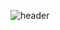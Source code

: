 ![header](https://capsule-render.vercel.app/api?type=waving&color=gradient&text=Building%20things%20that%20make%20"Sense"%20&height=300&fontSize=40)
